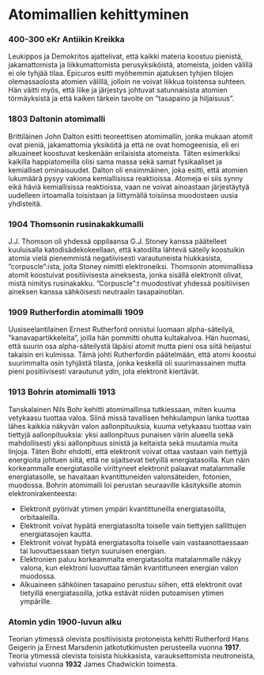 # Atomimallien kehittyminen

### 400-300 eKr Antiikin Kreikka
Leukippos ja Demokritos ajattelivat, että kaikki materia koostuu pienistä, jakamattomista ja liikkumattomista perusyksiköistä, atomeista, joiden välillä ei ole tyhjää tilaa. Epicuros esitti myöhemmin ajatuksen tyhjien tilojen olemassaolosta atomien välillä, jolloin ne voivat liikkua toistensa suhteen. Hän väitti myös, että liike ja järjestys johtuvat satunnaisista atomien törmäyksistä ja että kaiken tärkein tavoite on ”tasapaino ja hiljaisuus”.

### 1803 Daltonin atomimalli
Brittiläinen John Dalton esitti teoreettisen atomimallin, jonka mukaan atomit ovat pieniä, jakamattomia yksiköitä ja että ne ovat homogeenisia, eli eri alkuaineet koostuvat keskenään erilaisista atomeista. Täten esimerkiksi kaikilla happiatomeilla olisi sama massa sekä samat fysikaaliset ja kemialliset ominaisuudet. Dalton oli ensimmäinen, joka esitti, että atomien lukumäärä pysyy vakiona kemiallisissa reaktioissa. Atomeja ei siis synny eikä häviä kemiallisissa reaktioissa, vaan ne voivat ainoastaan järjestäytyä uudelleen irtoamalla toisistaan ja liittymällä toisiinsa muodostaen uusia yhdisteitä.

### 1904 Thomsonin rusinakakkumalli
J.J. Thomson oli yhdessä oppilaansa G.J. Stoney kanssa päätelleet kuuluisalla katodisädekokeellaan, että katodilta lähtevä säteily koostuikin atomia vielä pienemmistä negatiivisesti varautuneista hiukkasista, ”corpuscle”:ista, joita Stoney nimitti elektroneiksi.  Thomsonin atomimallissa atomit koostuivat positiivisesta aineksesta, jonka sisällä elektronit olivat, mistä nimitys rusinakakku. ”Corpuscle”:t muodostivat yhdessä positiivisen aineksen kanssa sähköisesti neutraalin tasapainotilan.

### 1909 Rutherfordin atomimalli 1909
Uusiseelantilainen Ernest Rutherford onnistui luomaan alpha-säteilyä, ”kanavapartikkeleita”, joilla hän pommitti ohutta kultakalvoa. Hän huomasi, että suurin osa alpha-säteilystä läpäisi atomit mutta pieni osa siitä heijastui takaisin eri kulmissa. Tämä johti Rutherfordin päätelmään, että atomi koostui suurimmalta osin tyhjästä tilasta, jonka keskellä oli suurimassainen mutta pieni positiivisesti varautunut ydin, jota elektronit kiertävät.

### 1913 Bohrin atomimalli 1913
Tanskalainen Nils Bohr kehitti atomimallinsa tutkiessaan, miten kuuma vetykaasu tuottaa valoa. Siinä missä tavallisen hehkulampun lanka tuottaa lähes kaikkia näkyvän valon aallonpituuksia, kuuma vetykaasu tuottaa vain tiettyjä aallonpituuksia: yksi aallonpituus punaisen värin alueella sekä mahdollisesti yksi aallonpituus sinistä ja keltaista sekä muutamia muita linjoja. Täten Bohr ehdotti, että elektronit voivat ottaa vastaan vain tiettyjä energioita johtuen siitä, että ne sijaitsevat tietyillä energiatasoilla. Kun näin korkeammalle energiatasolle virittyneet elektronit palaavat matalammalle energiatasolle, se havaitaan kvantittuneiden valonsäteiden, fotonien, muodossa.
Bohrin atomimalli loi perustan seuraaville käsityksille atomin elektronirakenteesta:
- Elektronit pyörivät ytimen ympäri kvantittuneilla energiatasoilla, orbitaaleilla.
- Elektronit voivat hypätä energiatasolta toiselle vain tiettyjen sallittujen energiatasojen kautta.
- Elektronit voivat hypätä energiatasolta toiselle vain vastaanottaessaan tai luovuttaessaan tietyn suuruisen energian.
- Elektronien paluu korkeammalta energiatasolta matalammalle näkyy valona, kun elektroni luovuttaa tämän kvantittuneen energian valon muodossa.
- Alkuaineen sähköinen tasapaino perustuu siihen, että elektronit ovat tietyillä energiatasoilla, jotka estävät niiden putoamisen ytimen ympärille.

### Atomin ydin 1900-luvun alku
Teorian ytimessä olevista positiivisista protoneista kehitti Rutherford Hans Geigerin ja Ernest Marsdenin jatkotutkimusten perusteella vuonna **1917**. Teoria ytimessä olevista toisista hiukkasista, varauksettomista neutroneista, vahvistui vuonna **1932** James Chadwickin toimesta.
